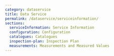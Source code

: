 ```yaml
---
category: dataservice
title: Data Service
permalink: /dataservice/serviceinformation/
sections:
  serviceInformation: Service Information
  configuration: Configuration
  catalogues: Catalogues
  inspection-plan: Inspection Plan
  measurements: Measurements and Measured Values
---
```

